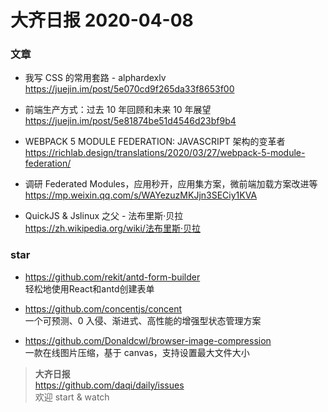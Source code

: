 # 大齐日报 2020-04-08

### 文章

- 我写 CSS 的常用套路 - alphardexlv  
  https://juejin.im/post/5e070cd9f265da33f8653f00

- 前端生产方式：过去 10 年回顾和未来 10 年展望  
  https://juejin.im/post/5e81874be51d4546d23bf9b4

- WEBPACK 5 MODULE FEDERATION: JAVASCRIPT 架构的变革者  
  https://richlab.design/translations/2020/03/27/webpack-5-module-federation/

- 调研 Federated Modules，应用秒开，应用集方案，微前端加载方案改进等  
  https://mp.weixin.qq.com/s/WAYezuzMKJjn3SECiy1KVA

- QuickJS & Jslinux 之父 - 法布里斯·贝拉  
  https://zh.wikipedia.org/wiki/法布里斯·贝拉

### star

- https://github.com/rekit/antd-form-builder  
  轻松地使用React和antd创建表单

- https://github.com/concentjs/concent  
  一个可预测、0 入侵、渐进式、高性能的增强型状态管理方案

- https://github.com/Donaldcwl/browser-image-compression  
  一款在线图片压缩，基于 canvas，支持设置最大文件大小

> **大齐日报**  
> https://github.com/daqi/daily/issues  
> 欢迎 start & watch
